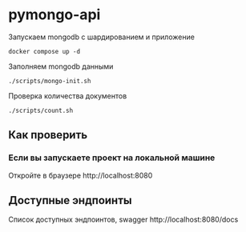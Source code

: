 # pymongo-api

Запускаем mongodb с шардированием и приложение

```shell
docker compose up -d
```

Заполняем mongodb данными

```shell
./scripts/mongo-init.sh
```

Проверка количества документов

```shell
./scripts/count.sh
```

## Как проверить

### Если вы запускаете проект на локальной машине

Откройте в браузере http://localhost:8080

## Доступные эндпоинты

Список доступных эндпоинтов, swagger http://localhost:8080/docs
